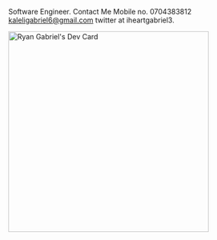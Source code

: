 
Software Engineer. 
Contact Me
Mobile no. 0704383812
kaleligabriel6@gmail.com
twitter at iheartgabriel3.

 <a href="https://app.daily.dev/ryangabriel73"><img src="https://api.daily.dev/devcards/fd081077e5ba48a09c69d0b4ac3708e4.png?r=q7w" width="400" alt="Ryan Gabriel's Dev Card"/></a>
 











